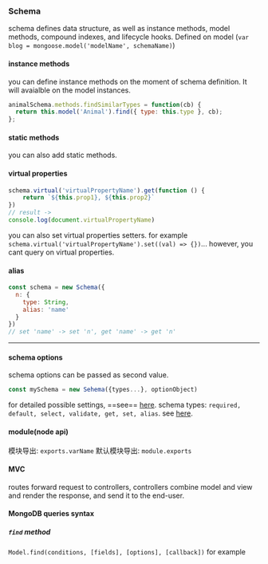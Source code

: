 ### Schema
schema defines data structure, as well as instance methods, model methods, compound indexes, and lifecycle hooks.
Defined on model (`var blog = mongoose.model('modelName', schemaName)`)

#### instance methods
you can define instance methods on the moment of schema definition. It will avaialble on the model instances.
```JavaScript
animalSchema.methods.findSimilarTypes = function(cb) {
  return this.model('Animal').find({ type: this.type }, cb);
};
```

#### static methods
you can also add static methods.

#### virtual properties
```JavaScript
schema.virtual('virtualPropertyName').get(function () {
    return `${this.prop1}, ${this.prop2}`
})
// result ->
console.log(document.virtualPropertyName)
```
you can also set virtual properties setters. for example `schema.virtual('virtualPropertyName').set((val) => {})`...
however, you cant query on virtual properties.

#### alias
```JavaScript
const schema = new Schema({
  n: {
    type: String,
    alias: 'name'
  }
})
// set 'name' -> set 'n', get 'name' -> get 'n'
```

--------

#### schema options
schema options can be passed as second value.  
```JavaScript
const mySchema = new Sehema({types...}, optionObject)
```
for detailed possible settings, ==see== [here](http://mongoosejs.com/docs/guide.html).
schema types: `required, default, select, validate, get, set, alias`. see [here](http://mongoosejs.com/docs/schematypes.html).

#### module(node api)
模块导出: `exports.varName`
默认模块导出: `module.exports`

#### MVC
routes forward request to controllers, controllers combine model and view and render the response, and send it to the end-user.

#### MongoDB queries syntax
##### `find` method
`Model.find(conditions, [fields], [options], [callback])`
for example
